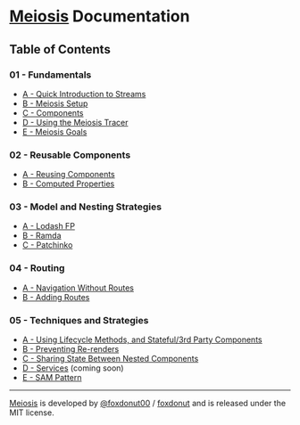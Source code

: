 # [Meiosis](https://meiosis.js.org) Documentation

## Table of Contents

### 01 - Fundamentals

- [A - Quick Introduction to Streams](01-Fundamentals-A-Quick-Intro-to-Streams.html)
- [B - Meiosis Setup](01-Fundamentals-B-Meiosis-Setup.html)
- [C - Components](01-Fundamentals-C-Components.html)
- [D - Using the Meiosis Tracer](01-Fundamentals-D-Using-the-Tracer.html)
- [E - Meiosis Goals](01-Fundamentals-E-Goals.html)

### 02 - Reusable Components

- [A - Reusing Components](02-Reusable-Components-A-Reusing-Components.html)
- [B - Computed Properties](02-Reusable-Components-B-Computed-Properties.html)

### 03 - Model and Nesting Strategies

- [A - Lodash FP](03-Model-and-Nesting-A-Lodash-FP.html)
- [B - Ramda](03-Model-and-Nesting-B-Ramda.html)
- [C - Patchinko](03-Model-and-Nesting-C-Patchinko.html)

### 04 - Routing

- [A - Navigation Without Routes](04-Routing-A-Navigation-Without-Routes.html)
- [B - Adding Routes](04-Routing-B-Adding-Routes.html)

### 05 - Techniques and Strategies

- [A - Using Lifecycle Methods, and Stateful/3rd Party Components](05-Techniques-and-Strategies-A-Using-Lifecycle.html)
- [B - Preventing Re-renders](05-Techniques-and-Strategies-B-Preventing-Rerenders.html)
- [C - Sharing State Between Nested Components](05-Techniques-and-Strategies-C-Sharing-State.html)
- [D - Services](05-Techniques-and-Strategies-D-Services.html) (coming soon)
- [E - SAM Pattern](05-Techniques-and-Strategies-E-SAM-Pattern.html)

-----

[Meiosis](https://meiosis.js.org) is developed by [@foxdonut00](http://twitter.com/foxdonut00) / [foxdonut](https://github.com/foxdonut) and is released under the MIT license.

